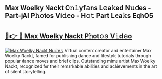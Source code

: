 ## Max Woelky Nackt O𝚗𝚕yf𝚊ns L𝚎a𝚔ed N𝚞𝚍es - Part-jAI P𝚑𝚘tos Vi𝚍𝚎o - H𝚘𝚝 Part L𝚎a𝚔s EqhO5

# <h2><a href="http://kf6bvt.oniu.top/?m=Max+Woelky+Nackt">🔗👉 🔴 Max Woelky Nackt P𝚑ot𝚘𝚜 V𝚒d𝚎o</a></h2>

[![Max Woelky Nackt Nu𝚍e𝚜](https://i.imgur.com/0qMVB7G.gif)](http://kf6bvt.oniu.top/?m=Max+Woelky+Nackt)
Virtual content creator and entertainer Max Woelky Nackt, famed for publishing dance and lifestyle tutorials through popular dance moves and brief clips. Outstanding mime artist Max Woelky Nackt, recognized for their remarkable abilities and achievements in the art of silent storytelling.  
